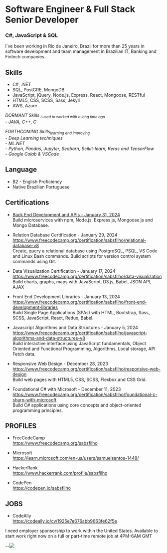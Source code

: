 # Software Engineer & Full Stack Senior Developer
### C#, JavaScript & SQL

I´ve been working in Rio de Janeiro, Brazil for more than 25 years in software development and team management in Brazilian IT, Banking and Fintech companies.

## Skills
- C#, .NET
- SQL, PostGRE, MongoDB
- JavaScript, jQuery, Node.js, Express, React, Mongoose, RESTful
- HTML5, CSS, SCSS, Sass, Jekyll
- AWS, Azure

_DORMANT Skills<sub> I used to worked with a long time ago</sub>_  
_- JAVA, C++, C_  

_FORTHCOMING Skills<sub>learning and improving</sub>_  
_- Deep Learning techniques_  
_- ML.NET_  
_- Python, Pandas, Jupyter, Seaborn, Scikit-learn, Keras and TensorFlow_  
_- Google Colab & VSCode_

## Language
- B2 - English Proficiency  
- Native Brazilian Portuguese

## Certifications

- [Back End Development and APIs - January 31, 2024](https://www.freecodecamp.org/certification/sabsfilho/back-end-development-and-apis)  
Build microservices with npm, Node.js, Express.js, Mongoose.js and Mongo Database.  

- Relation Database Certification - January 29, 2024  
https://www.freecodecamp.org/certification/sabsfilho/relational-database-v8  
Create, query a relational database using PostgreSQL, PSQL, VS Code and Linux Bash commands. Build scripts for version control system commands using Git.  

- Data Visualization Certification - January 17, 2024  
https://www.freecodecamp.org/certification/sabsfilho/data-visualization  
Build charts, graphs, maps with JavaScript, D3.js, Babel, JSON API, AJAX  

- Front End Development Libraries - January 13, 2024  
https://www.freecodecamp.org/certification/sabsfilho/front-end-development-libraries  
Build Single Page Applications (SPAs) with HTML, Bootstrap, Sass, SCSS, JavaScript, React, Redux, Babel.  

- Javascript Algorithms and Data Structures - January 5, 2024  
https://www.freecodecamp.org/certification/sabsfilho/javascript-algorithms-and-data-structures-v8  
Build interactive interface using JavaScript fundamentals, Object Oriented and Functional Programming, Algorithms, Local storage, API Fetch data. 

- Responsive Web Design - December 28, 2023  
https://www.freecodecamp.org/certification/sabsfilho/responsive-web-design  
Build web pages with HTML5, CSS, SCSS, Flexbox and CSS Grid.  

- Foundational C# with Microsoft - December 11, 2023  
https://www.freecodecamp.org/certification/sabsfilho/foundational-c-sharp-with-microsoft  
Build C# applications using core concepts and object-oriented programming principles.  

## PROFILES
- FreeCodeCamp  
https://www.freecodecamp.org/sabsfilho

- Microsoft  
https://learn.microsoft.com/en-us/users/samuelsantos-1448/

- HackerRank  
https://www.hackerrank.com/profile/sabsfilho

- CodePen  
https://codepen.io/sabsfilho

## JOBS  
- CodeAlly  
https://codeally.io/cv/1925e7e676abb9663fe62f5e

I need employer sponsorship to work within the United States.
Available to start work right now on a full or part-time remote job at 4PM-6AM GMT

--![](https://github.com/sabsfilho/dev/assets/img/main-banner.jpg)
